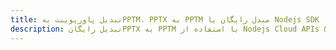 ---title: تبدیل پاورپوینت بهPPTM، PPTX به PPTM مبدل رایگان یا Nodejs SDKdescription: تبدیل رایگانPPTX به PPTM با استفاده از Nodejs Cloud APIs & SDK. همچنین اسناد Microsoft PowerPoint را در Cloud ایجاد، ویرایش و رندر کنید.---
